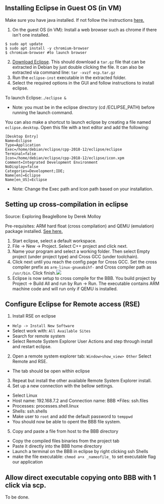## Installing Eclipse in Guest OS (in VM)

Make sure you have java installed. If not follow the instructions [here.](https://java.com/en/download/help/linux_x64_install.xml)

1. On the guest OS (in VM): Install a web browser such as chrome if there isn't one installed.

```
$ sudo apt update
$ sudo apt install -y chromium-browser
$ chromium-browser #to launch browser
```

2. [Download Eclipse](https://www.eclipse.org/downloads/). This should download a `tar.gz` file that can be extracted in Debian by just double clicking the file. It can also be extracted via command line: `tar -xvzf ecp.tar.gz`
3. Run the `eclipse-inst` executable in the extracted folder.
4. Select the required options in the GUI and follow instructions to install eclipse.

To launch Eclipse:`./eclipse &`

- Note: you must be in the eclipse directory (cd /ECLIPSE_PATH) before running the launch command.

You can also make a shortcut to launch eclipse by creating a file named `eclipse.desktop`. Open this file with a text editor and add the following:

```
[Desktop Entry]
Name=Eclipse
Type=Application
Exec=/home/debian/eclipse/cpp-2018-12/eclipse/eclipse
Terminal=false
Icon=/home/debian/eclipse/cpp-2018-12/eclipse/icon.xpm
Comment=Integrated Development Environment
NoDisplay=false
Categories=Development;IDE;
Name[en]=Eclipse
Name[en_US]=Eclipse
```

- Note: Change the Exec path and Icon path based on your installation.

## Setting up cross-compilation in eclipse

Source: Exploring BeagleBone by Derek Molloy

Pre-requisites: ARM hard float (cross compilation) and QEMU (emulation) package installed. [See here.](https://github.com/capstonealex/Embeded/wiki/Setting-up-cross-compilation-tool-chain)

1. Start eclipse, select a default workspace.
2. File -> New -> Project. Select C++ project and click next.
3. Name your program and select a working folder. Then select Empty project (under project type) and Cross GCC (under toolchain).
4. Click next until you reach the config page for Cross GCC. Set the cross compiler prefix as `arm-linux-gnueabihf-` and Cross compiler path as `/usr/bin`. Click finish.![](https://raw.githubusercontent.com/capstonealex/Embeded/master/Wiki%20Images/eclipse_crossGCCconfig.PNG)
5. Eclipse is now setup to cross compile for the BBB. You build project by Project -> Build All and run by Run -> Run. The executable contains ARM machine code and will run only if QEMU is installed.

## Configure Eclipse for Remote access (RSE)

1. Install RSE on eclipse

- `Help -> Install New Software`
- Select work with: `All Available Sites`
- Search for remote system
- Select Remote System Explorer User Actions and step through install and restart eclipse.

2. Open a remote system explorer tab: `Window>show_view> Other` Select Remote and RSE.

- The tab should be open within eclipse

3. Repeat but install the other available Remote System Explorer install.
4. Set up a new connection with the bellow settings.

- Select Linux
- Host name: 192.168.7.2 and Connection name: BBB
  \*Files: ssh.files
- Processes: processes.shell.linux
- Shells: ssh.shells
- Make user to `root` and add the default password to `temppwd`
- You should now be able to opent the BBB file system.

5. Copy and paste a file from host to the BBB directory

- Copy the compiled files binaries from the project tab
- Paste it directly into the BBB home directory
- Launch a terminal on the BBB in eclipse by right clicking ssh Shells
- make the file executable: `chmod a+x _nameofile_` to set executable flag our application

## Allow direct executable copying onto BBB with 1 click via scp.

To be done.
